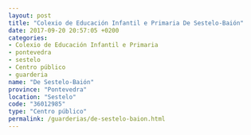 ```yaml
---
layout: post
title: "Colexio de Educación Infantil e Primaria De Sestelo-Baión"
date: 2017-09-20 20:57:05 +0200
categories:
- Colexio de Educación Infantil e Primaria
- pontevedra
- sestelo
- Centro público
- guarderia
name: "De Sestelo-Baión"
province: "Pontevedra"
location: "Sestelo"
code: "36012985"
type: "Centro público"
permalink: /guarderias/de-sestelo-baion.html
---
```

